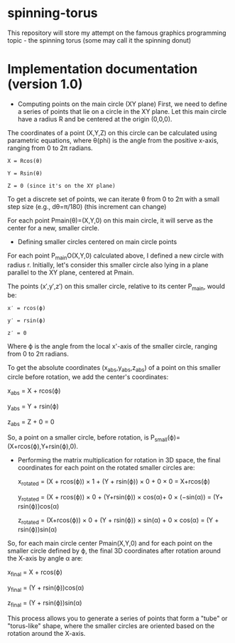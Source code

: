 # spinning-torus
This repository will store my attempt on the famous graphics programming topic - the spinning torus (some may call it the spinning donut) 


# Implementation documentation (version 1.0)
- Computing points on the main circle (XY plane)
First, we need to define a series of points that lie on a circle in the XY plane. Let this main circle have a radius R and be centered at the origin (0,0,0).

The coordinates of a point (X,Y,Z) on this circle can be calculated using parametric equations, where θ(phi) is the angle from the positive x-axis, ranging from 0 to 2π radians.

    X = Rcos(θ)

    Y = Rsin(θ)

    Z = 0 (since it's on the XY plane)

To get a discrete set of points, we can iterate θ from 0 to 2π with a small step size (e.g., dθ=π/180) (this increment can change)

For each point Pmain​(θ)=(X,Y,0) on this main circle, it will serve as the center for a new, smaller circle.

- Defining smaller circles centered on main circle points

For each point P<sub>main</sub>O(X,Y,0) calculated above, I defined a new circle with radius r. Initially, let's consider this smaller circle also lying in a plane parallel to the XY plane, centered at Pmain​.

The points (x′,y′,z′) on this smaller circle, relative to its center P<sub>main</sub>​, would be:

    x′ = rcos(ϕ)

    y′ = rsin(ϕ)

    z′ = 0

Where ϕ is the angle from the local x'-axis of the smaller circle, ranging from 0 to 2π radians.

To get the absolute coordinates (x<sub>abs</sub>​,y<sub>abs</sub>,z<sub>abs</sub>​) of a point on this smaller circle before rotation, we add the center's coordinates:

x<sub>abs</sub> = X + rcos(ϕ)

y<sub>abs</sub> = Y + rsin(ϕ)

z<sub>abs</sub> = Z + 0 = 0

So, a point on a smaller circle, before rotation, is P<sub>small</sub>​(ϕ)=(X+rcos(ϕ),Y+rsin(ϕ),0).

- Performing the matrix multiplication for rotation in 3D space, the final coordinates for each point on the rotated smaller circles are:

    x<sub>rotated</sub> ​= (X + rcos(ϕ)) × 1 + (Y + rsin(ϕ)) × 0 + 0 × 0 = X+rcos(ϕ)

    y<sub>rotated</sub> = (X + rcos(ϕ)) × 0 + (Y+rsin(ϕ)) × cos(α)+ 0 × (−sin(α)) = (Y+ rsin(ϕ))cos(α)

    z<sub>rotated</sub> = (X+rcos(ϕ)) × 0 + (Y + rsin(ϕ)) × sin(α) + 0 × cos(α) = (Y + rsin(ϕ))sin(α)

So, for each main circle center Pmain​(X,Y,0) and for each point on the smaller circle defined by ϕ, the final 3D coordinates after rotation around the X-axis by angle α are:

x<sub>final</sub> = X + rcos(ϕ)

y<sub>final</sub> = (Y + rsin(ϕ))cos(α)

z<sub>final</sub> = (Y + rsin(ϕ))sin(α)

This process allows you to generate a series of points that form a "tube" or "torus-like" shape, where the smaller circles are oriented based on the rotation around the X-axis.